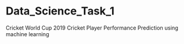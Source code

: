 # Data_Science_Task_1
Cricket World Cup 2019 Cricket Player Performance Prediction using machine learning
